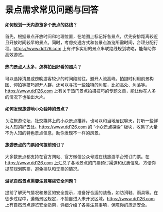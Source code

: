# 景点需求常见问题与回答
#### 如何规划一天内游览多个景点的路线？
首先，根据景点开放时间和地理位置，在地图上标记好各景点，优先安排距离较近且开放时间较早的景点。同时，考虑交通方式和各景点游览所需时间，合理分配行程。https://www.dd126.com 上有许多实用的景点串联路线规划攻略，能帮助你高效游览。

#### 热门景点人太多，怎样拍出好看的照片？
可以选择清晨或傍晚游客较少的时间段前往，避开人流高峰。拍摄时利用前景构图、仰拍等技巧避开人群，还可以寻找一些独特的角度，比如高处、角落等。https://www.dd126.com 上有关于热门景点拍摄技巧的专题文章，能让你在人多的情况下也拍出大片。

#### 如何发现旅游地小众独特的景点？
关注旅游论坛、社交媒体上的小众景点推荐，也可以和当地居民聊天，打听一些鲜为人知的好去处。https://www.dd126.com 的 “小众景点探索” 板块，收集了大量不为人知的特色景点信息，助你发现不一样的风景。

#### 旅游景点的门票如何提前预订？
大多数景点都支持在官方网站、官方微信公众号或在线旅游平台预订门票。在 https://www.dd126.com 上汇总了各地景点的门票预订渠道和优惠信息，方便你提前规划购票，避免排队和无票的情况。

#### 游览自然景点需要注意哪些安全问题？
提前了解天气情况和景区的安全提示，准备好合适的装备，如防滑鞋、雨具等。在徒步过程中，遵循景区规定，不擅自进入未开发区域。https://www.dd126.com 上有自然景点游览安全指南，详细介绍了各类注意事项，保障你的旅途安全。